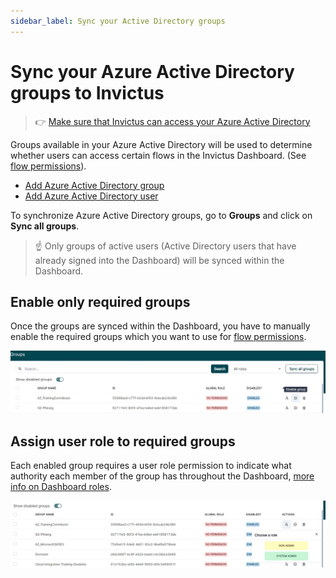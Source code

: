 ```yaml
---
sidebar_label: Sync your Active Directory groups
---
```


# Sync your Azure Active Directory groups to Invictus
> 👉 [Make sure that Invictus can access your Azure Active Directory](./02_sync_ad_groups.md)

Groups available in your Azure Active Directory will be used to determine whether users can access certain flows in the Invictus Dashboard. (See [flow permissions](../flows/03_permissions.md)).

* [Add Azure Active Directory group](https://learn.microsoft.com/en-us/entra/fundamentals/how-to-manage-groups)
* [Add Azure Active Directory user](https://learn.microsoft.com/en-us/entra/fundamentals/how-to-create-delete-users)

To synchronize Azure Active Directory groups, go to **Groups** and click on **Sync all groups**.

> ☝️ Only groups of active users (Active Directory users that have already signed into the Dashboard) will be synced within the Dashboard.

## Enable only required groups
Once the groups are synced within the Dashboard, you have to manually enable the required groups which you want to use for [flow permissions](../flows/03_permissions.md).

![Enable Groups](/images/dashboard/Groups/groupman_3.jpg)

## Assign user role to required groups
Each enabled group requires a user role permission to indicate what authority each member of the group has throughout the Dashboard, [more info on Dashboard roles](../security/03_roles.md).

![Add Global Roles](/images/dashboard/Groups/groupman_4.jpg)